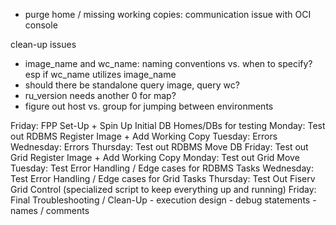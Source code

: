 - purge home / missing working copies: communication issue with OCI console

clean-up issues
- image_name and wc_name: naming conventions vs. when to specify? esp if wc_name utilizes image_name
- should there be standalone query image, query wc?
- ru_version needs another 0 for map?
- figure out host vs. group for jumping between environments


Friday: FPP Set-Up + Spin Up Initial DB Homes/DBs for testing
Monday: Test out RDBMS Register Image + Add Working Copy
Tuesday: Errors
Wednesday: Errors
Thursday: Test out RDBMS Move DB
Friday: Test out Grid Register Image + Add Working Copy
Monday: Test out Grid Move
Tuesday: Test Error Handling / Edge cases for RDBMS Tasks
Wednesday:  Test Error Handling / Edge cases for Grid Tasks
Thursday: Test Out Fiserv Grid Control (specialized script to keep everything up and running)
Friday: Final Troubleshooting / Clean-Up
    - execution design
    - debug statements
    - names / comments



